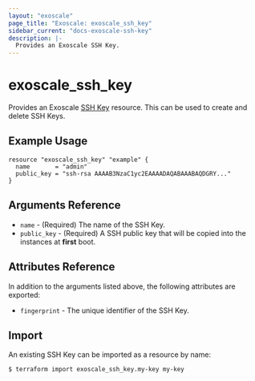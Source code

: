 ```yaml
---
layout: "exoscale"
page_title: "Exoscale: exoscale_ssh_key"
sidebar_current: "docs-exoscale-ssh-key"
description: |-
  Provides an Exoscale SSH Key.
---
```


# exoscale\_ssh\_key

Provides an Exoscale [SSH Key][ssh-keys-doc] resource. This can be used to create and delete SSH Keys.


## Example Usage

```hcl
resource "exoscale_ssh_key" "example" {
  name       = "admin"
  public_key = "ssh-rsa AAAAB3NzaC1yc2EAAAADAQABAAABAQDGRY..."
}
```


## Arguments Reference

* `name` - (Required) The name of the SSH Key.
* `public_key` - (Required) A SSH public key that will be copied into the instances at **first** boot.


## Attributes Reference

In addition to the arguments listed above, the following attributes are exported:

* `fingerprint` - The unique identifier of the SSH Key.


## Import

An existing SSH Key can be imported as a resource by name:

```console
$ terraform import exoscale_ssh_key.my-key my-key
```


[ssh-keys-doc]: https://community.exoscale.com/documentation/compute/ssh-keys/
